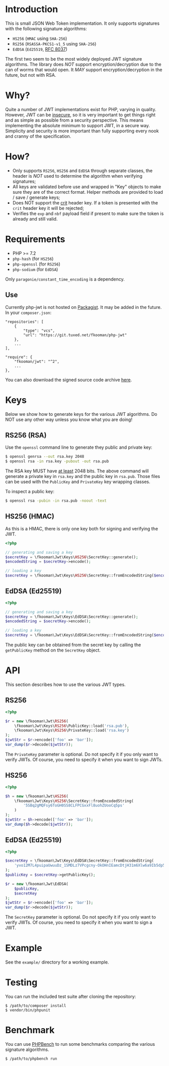 # Introduction

This is small JSON Web Token implementation. It only supports signatures with 
the following signature algorithms:

* `HS256` (`HMAC` using `SHA-256`)
* `RS256` (`RSASSA-PKCS1-v1_5` using `SHA-256`)
* `EdDSA` (`Ed25519`, [RFC 8037](https://tools.ietf.org/html/rfc8037))

The first two seem to be the most widely deployed JWT signature algorithms. The
library does _NOT_ support encryption/decryption due to the can of worms that
would open. It _MAY_ support encryption/decryption in the future, but not with
RSA.

# Why?

Quite a number of JWT implementations exist for PHP, varying in quality. 
However, JWT can be [insecure](https://paragonie.com/blog/2017/03/jwt-json-web-tokens-is-bad-standard-that-everyone-should-avoid), 
so it is very important to get things right and as simple as possible from a 
security perspective. This means implementing the absolute minimum to support 
JWT, in a secure way. Simplicity and security is more important than fully 
supporting every nook and cranny of the specification.

# How?

* Only supports `RS256`, `HS256` and `EdDSA` through separate classes, the 
  header is _NOT_ used to determine the algorithm when verifying signatures;
* All keys are validated before use and wrapped in "Key" objects to make sure 
  they are of the correct format. Helper methods are provided to load / save / 
  generate keys;
* Does NOT support the [crit](https://tools.ietf.org/html/rfc7515#section-4.1.11) 
  header key. If a token is presented with the `crit` header key it will be 
  rejected;
* Verifies the `exp` and `nbf` payload field if present to make sure the token 
  is already and still valid.

# Requirements

* PHP >= 7.2
* `php-hash` (for `HS256`)
* `php-openssl` (for `RS256`)
* `php-sodium` (for `EdDSA`)

Only `paragonie/constant_time_encoding` is a dependency.

## Use

Currently php-jwt is not hosted on [Packagist](https://packagist.org/). It may
be added in the future. In your `composer.json`:

    "repositories": [
        {
            "type": "vcs",
            "url": "https://git.tuxed.net/fkooman/php-jwt"
        },
        ...
    ],

    "require": {
        "fkooman/jwt": "^2",
        ...
    },

You can also download the signed source code archive 
[here](https://software.tuxed.net/php-jwt/download.html).

# Keys

Below we show how to generate keys for the various JWT algorithms. Do NOT use
any other way unless you know what you are doing!

## RS256 (RSA)

Use the `openssl` command line to generate they public and private key:

```bash
$ openssl genrsa --out rsa.key 2048
$ openssl rsa -in rsa.key -pubout -out rsa.pub
```

The RSA key MUST have 
[at least](https://tools.ietf.org/html/rfc7518#section-4.2) 2048 bits. The 
above command will generate a private key in `rsa.key` and the public key in 
`rsa.pub`. Those files can be used with the `PublicKey` and `PrivateKey` key 
wrapping classes.

To inspect a public key:

```bash
$ openssl rsa -pubin -in rsa.pub -noout -text
```

## HS256 (HMAC)

As this is a HMAC, there is only one key both for signing and verifying the 
JWT.

```php
<?php

// generating and saving a key
$secretKey = \fkooman\Jwt\Keys\HS256\SecretKey::generate();
$encodedString = $secretKey->encode();

// loading a key
$secretKey = \fkooman\Jwt\Keys\HS256\SecretKey::fromEncodedString($encodedString);
```

## EdDSA (Ed25519)

```php
<?php

// generating and saving a key
$secretKey = \fkooman\Jwt\Keys\EdDSA\SecretKey::generate();
$encodedString = $secretKey->encode();

// loading a key
$secretKey = \fkooman\Jwt\Keys\EdDSA\SecretKey::fromEncodedString($encodedString);
```

The public key can be obtained from the secret key by calling the 
`getPublicKey` method on the `SecretKey` object.

# API

This section describes how to use the various JWT types.

## RS256

```php
<?php

$r = new \fkooman\Jwt\RS256(
    \fkooman\Jwt\Keys\RS256\PublicKey::load('rsa.pub'),
    \fkooman\Jwt\Keys\RS256\PrivateKey::load('rsa.key')
);
$jwtStr = $r->encode(['foo' => 'bar']);
var_dump($r->decode($jwtStr));
```

The `PrivateKey` parameter is optional. Do not specify it if you only want to
verify JWTs. Of course, you need to specify it when you want to sign JWTs.

## HS256

```php
<?php

$h = new \fkooman\Jwt\HS256(
    \fkooman\Jwt\Keys\HS256\SecretKey::fromEncodedString(
        '5SBq2gMQFsy6ToGH0SS8CLFPCGxxFl8uohZUooCq5ps'
    )
);
$jwtStr = $h->encode(['foo' => 'bar']);
var_dump($h->decode($jwtStr));
```

## EdDSA (Ed25519)

```php
<?php

$secretKey = \fkooman\Jwt\Keys\EdDSA\SecretKey::fromEncodedString(
    'yvo12M7L4puipaUwuuDz_1SMDLz7VPcgcny-OkOHnIEamcDtjH31m6Xlw6a9Ib5dp5A-vHMdzIhUQxUMreqxPg'
);
$publicKey = $secretKey->getPublicKey();

$r = new \fkooman\Jwt\EdDSA(
    $publicKey,
    $secretKey
);
$jwtStr = $r->encode(['foo' => 'bar']);
var_dump($r->decode($jwtStr));
```

The `SecretKey` parameter is optional. Do not specify it if you only want to
verify JWTs. Of course, you need to specify it when you want to sign a JWT.

# Example

See the `example/` directory for a working example.

# Testing

You can run the included test suite after cloning the repository:

    $ /path/to/composer install
    $ vendor/bin/phpunit

# Benchmark

You can use [PHPBench](https://phpbench.readthedocs.io/en/latest/) to run some 
benchmarks comparing the various signature algorithms.

    $ /path/to/phpbench run
